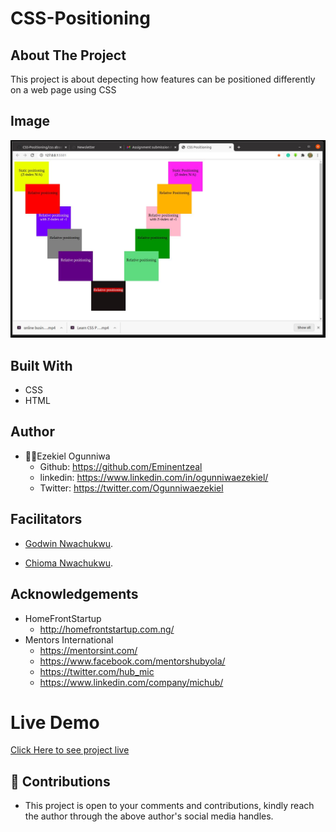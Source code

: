 # CSS-Positioning

## About The Project
This project is about depecting how features can be positioned differently on a web page using CSS

## Image
![landing page.](landing.jpg "This is the welcome interface")

## Built With
* CSS
* HTML

## Author
* 👨‍🦱Ezekiel Ogunniwa
  * Github: https://github.com/Eminentzeal
  * linkedin: https://www.linkedin.com/in/ogunniwaezekiel/
  * Twitter: https://twitter.com/Ogunniwaezekiel

## Facilitators
* [Godwin Nwachukwu](https://github.com/Gnwin).

* [Chioma Nwachukwu](https://github.com/Chiomy).

## Acknowledgements
* HomeFrontStartup
  * http://homefrontstartup.com.ng/
* Mentors International
  * https://mentorsint.com/
  * https://www.facebook.com/mentorshubyola/
  * https://twitter.com/hub_mic
  * https://www.linkedin.com/company/michub/

# Live Demo
[Click Here to see project live](https://raw.githack.com/Eminentzeal/CSS-Positioning/main/Relative-Static-Z-Index/index.html)

## 🤝 Contributions
* This project is open to your comments and contributions, kindly reach the author through the above author's social media handles.